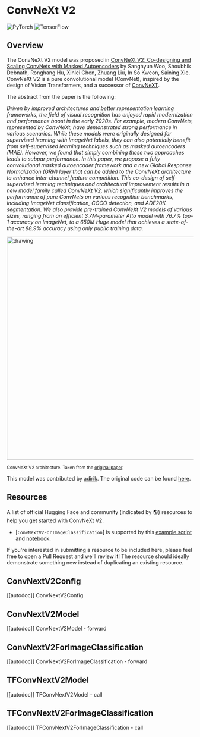 <!--Copyright 2023 The HuggingFace Team. All rights reserved.

Licensed under the Apache License, Version 2.0 (the "License"); you may not use this file except in compliance with
the License. You may obtain a copy of the License at

http://www.apache.org/licenses/LICENSE-2.0

Unless required by applicable law or agreed to in writing, software distributed under the License is distributed on
an "AS IS" BASIS, WITHOUT WARRANTIES OR CONDITIONS OF ANY KIND, either express or implied. See the License for the
specific language governing permissions and limitations under the License.

⚠️ Note that this file is in Markdown but contain specific syntax for our doc-builder (similar to MDX) that may not be
rendered properly in your Markdown viewer.

-->

# ConvNeXt V2

<div class="flex flex-wrap space-x-1">
<img alt="PyTorch" src="https://img.shields.io/badge/PyTorch-DE3412?style=flat&logo=pytorch&logoColor=white">
<img alt="TensorFlow" src="https://img.shields.io/badge/TensorFlow-FF6F00?style=flat&logo=tensorflow&logoColor=white">
</div>

## Overview

The ConvNeXt V2 model was proposed in [ConvNeXt V2: Co-designing and Scaling ConvNets with Masked Autoencoders](https://arxiv.org/abs/2301.00808) by Sanghyun Woo, Shoubhik Debnath, Ronghang Hu, Xinlei Chen, Zhuang Liu, In So Kweon, Saining Xie.
ConvNeXt V2 is a pure convolutional model (ConvNet), inspired by the design of Vision Transformers, and a successor of [ConvNeXT](convnext).

The abstract from the paper is the following:

*Driven by improved architectures and better representation learning frameworks, the field of visual recognition has enjoyed rapid modernization and performance boost in the early 2020s. For example, modern ConvNets, represented by ConvNeXt, have demonstrated strong performance in various scenarios. While these models were originally designed for supervised learning with ImageNet labels, they can also potentially benefit from self-supervised learning techniques such as masked  autoencoders (MAE). However, we found that simply combining these two approaches leads to subpar performance. In this paper, we propose a fully convolutional masked autoencoder framework and a new Global Response Normalization (GRN) layer that can be added to the ConvNeXt architecture to enhance inter-channel feature competition. This co-design of self-supervised learning techniques and architectural improvement results in a new model family called ConvNeXt V2, which significantly improves the performance of pure ConvNets on various recognition benchmarks, including ImageNet classification, COCO detection, and ADE20K segmentation. We also provide pre-trained ConvNeXt V2 models of various sizes, ranging from an efficient 3.7M-parameter Atto model with 76.7% top-1 accuracy on ImageNet, to a 650M Huge model that achieves a state-of-the-art 88.9% accuracy using only public training data.*

<img src="https://huggingface.co/datasets/huggingface/documentation-images/resolve/main/convnextv2_architecture.png"
alt="drawing" width="600"/>

<small> ConvNeXt V2 architecture. Taken from the <a href="https://arxiv.org/abs/2301.00808">original paper</a>.</small>

This model was contributed by [adirik](https://huggingface.co/adirik). The original code can be found [here](https://github.com/facebookresearch/ConvNeXt-V2).

## Resources

A list of official Hugging Face and community (indicated by 🌎) resources to help you get started with ConvNeXt V2.

<PipelineTag pipeline="image-classification"/>

- [`ConvNextV2ForImageClassification`] is supported by this [example script](https://github.com/huggingface/transformers/tree/main/examples/pytorch/image-classification) and [notebook](https://colab.research.google.com/github/huggingface/notebooks/blob/main/examples/image_classification.ipynb).

If you're interested in submitting a resource to be included here, please feel free to open a Pull Request and we'll review it! The resource should ideally demonstrate something new instead of duplicating an existing resource.

## ConvNextV2Config

[[autodoc]] ConvNextV2Config

## ConvNextV2Model

[[autodoc]] ConvNextV2Model
    - forward

## ConvNextV2ForImageClassification

[[autodoc]] ConvNextV2ForImageClassification
    - forward

## TFConvNextV2Model

[[autodoc]] TFConvNextV2Model
    - call


## TFConvNextV2ForImageClassification

[[autodoc]] TFConvNextV2ForImageClassification
    - call
